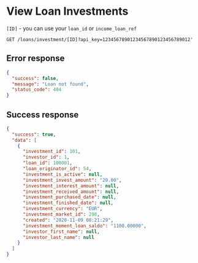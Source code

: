 # View Loan Investments

`[ID]` - you can use your `loan_id` or `income_loan_ref`

```http
GET /loans/investment/[ID]?api_key=12345678901234567890123456789012'
```

## Error response

```json
{
  "success": false,
  "message": "Loan not found",
  "status_code": 404
}
```

## Success response

```json
{
  "success": true,
  "data": [
    {
      "investment_id": 101,
      "investor_id": 1,
      "loan_id": 100001,
      "loan_originator_id": 54,
      "investment_is_active": null,
      "investment_invest_amount": "20.00",
      "investment_interest_amount": null,
      "investment_received_amount": null,
      "investment_purchased_date": null,
      "investment_finished_date": null,
      "investment_currency": "EUR",
      "investment_market_id": 298,
      "created": "2020-11-09 08:21:29",
      "investment_moment_loan_saldo": "1100.00000",
      "investor_first_name": null,
      "investor_last_name": null
    }
  ]
}
```